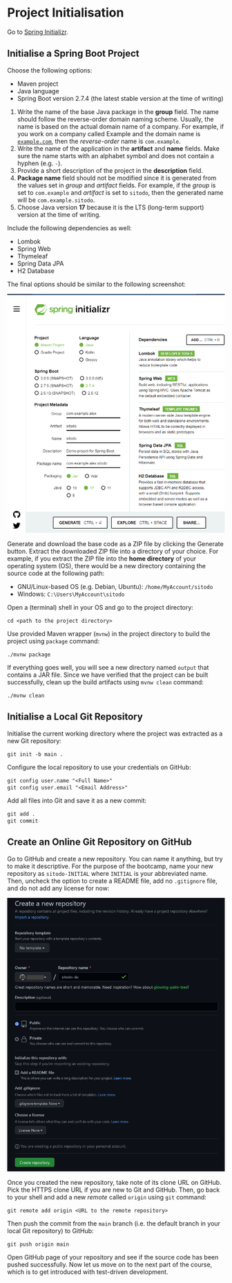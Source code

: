 # Project Initialisation

Go to [Spring Initializr](https://start.spring.io/).

## Initialise a Spring Boot Project

Choose the following options:

-  Maven project
-  Java language
-  Spring Boot version 2.7.4 (the latest stable version at the time of writing)

1. Write the name of the base Java package in the **group** field.
   The name should follow the reverse-order domain naming scheme.
   Usually, the name is based on the actual domain name of a company.
   For example, if you work on a company called Example and the domain name is [`example.com`](#),
   then the _reverse-order_ name is `com.example`.
2. Write the name of the application in the **artifact** and **name** fields.
   Make sure the name starts with an alphabet symbol and does not contain a hyphen (e.g. `-`).
3. Provide a short description of the project in the **description** field.
4. **Package name** field should not be modified since it is generated from the values set in _group_ and _artifact_ fields.
   For example, if the _group_ is set to `com.example` and _artifact_ is set to `sitodo`,
   then the generated name will be `com.example.sitodo`.
5. Choose Java version **17** because it is the LTS (long-term support) version at the time of writing.

Include the following dependencies as well:

-  Lombok
-  Spring Web
-  Thymeleaf
-  Spring Data JPA
-  H2 Database

The final options should be similar to the following screenshot:

![An example of Spring Boot project configuration](./images/spring_init.png)

Generate and download the base code as a ZIP file by clicking the Generate button.
Extract the downloaded ZIP file into a directory of your choice.
For example, if you extract the ZIP file into the **home directory** of your operating system (OS),
there would be a new directory containing the source code at the following path:

-  GNU/Linux-based OS (e.g. Debian, Ubuntu): `/home/MyAccount/sitodo`
-  Windows: `C:\Users\MyAccount\sitodo`

Open a (terminal) shell in your OS and go to the project directory:

```shell
cd <path to the project directory>
```

Use provided Maven wrapper (`mvnw`) in the project directory to build the project using `package` command:

```shell
./mvnw package
```

If everything goes well, you will see a new directory named `output` that contains a JAR file.
Since we have verified that the project can be built successfully,
clean up the build artifacts using `mvnw clean` command:

```shell
./mvnw clean
```

## Initialise a Local Git Repository

Initialise the current working directory where the project was extracted as a new Git repository:

```shell
git init -b main .
```

Configure the local repository to use your credentials on GitHub:

```shell
git config user.name "<Full Name>"
git config user.email "<Email Address>"
```

Add all files into Git and save it as a new commit:

```shell
git add .
git commit
```

## Create an Online Git Repository on GitHub

Go to GitHub and create a new repository.
You can name it anything, but try to make it descriptive.
For the purpose of the bootcamp, name your new repository as `sitodo-INITIAL` where `INITIAL` is your abbreviated name.
Then, uncheck the option to create a README file, add no `.gitignore` file, and do not add any license for now:

![An example of GitHub new repository configuration](./images/github_init.png)

Once you created the new repository, take note of its clone URL on GitHub.
Pick the HTTPS clone URL if you are new to Git and GitHub.
Then, go back to your shell and add a new _remote_ called `origin` using `git` command:

```shell
git remote add origin <URL to the remote repository>
```

Then push the commit from the `main` branch (i.e. the default branch in your local Git repository) to GitHub:

```shell
git push origin main
```

Open GitHub page of your repository and see if the source code has been pushed successfully.
Now let us move on to the next part of the course, which is to get introduced with test-driven development.
